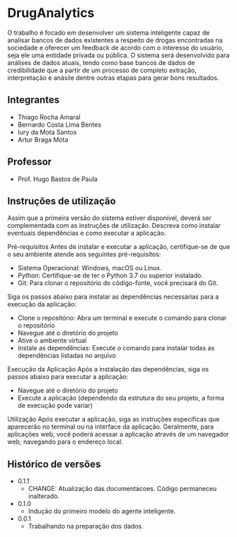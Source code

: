 # DrugAnalytics

O trabalho é focado em desenvolver um sistema inteligente capaz de analisar bancos de dados existentes a respeito de drogas encontradas na sociedade e oferecer um feedback de acordo com o interesse do usuário, seja ele uma entidade privada ou pública. O sistema será desenvolvido para análises de dados atuais, tendo como base bancos de dados de credibilidade que a partir de um processo de completo extração, interpretação e anásile dentre outras etapas para gerar bons resultados.

## Integrantes

* Thiago Rocha Amaral
* Bernardo Costa Lima Bentes
* Iury da Mota Santos 
* Artur Braga Mota

## Professor

* Prof. Hugo Bastos de Paula

## Instruções de utilização

Assim que a primeira versão do sistema estiver disponível, deverá ser complementada com as instruções de utilização. Descreva como instalar eventuais dependências e como executar a aplicação.

Pré-requisitos
Antes de instalar e executar a aplicação, certifique-se de que o seu ambiente atende aos seguintes pré-requisitos:

- Sistema Operacional: Windows, macOS ou Linux.
- Python: Certifique-se de ter o Python 3.7 ou superior instalado.
- Git: Para clonar o repositório do código-fonte, você precisará do Git.

Siga os passos abaixo para instalar as dependências necessárias para a execução da aplicação:

- Clone o repositório: Abra um terminal e execute o comando para clonar o repositório
- Navegue até o diretório do projeto
- Ative o ambiente virtual
- Instale as dependências: Execute o comando para instalar todas as dependências listadas no arquivo

Execução da Aplicação
Após a instalação das dependências, siga os passos abaixo para executar a aplicação:

- Navegue até o diretório do projeto
- Execute a aplicação (dependendo da estrutura do seu projeto, a forma de execução pode variar)

Utilização
Após executar a aplicação, siga as instruções específicas que aparecerão no terminal ou na interface da aplicação. Geralmente, para aplicações web, você poderá acessar a aplicação através de um navegador web, navegando para o endereço local.


## Histórico de versões

* 0.1.1
    * CHANGE: Atualização das documentacoes. Código permaneceu inalterado.
* 0.1.0
    * Indução do primeiro modelo do agente inteligente.
* 0.0.1
    * Trabalhando na preparação dos dados.

